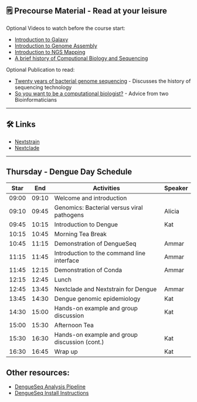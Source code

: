 ## 🗒️ Precourse Material - Read at your leisure 

Optional Videos to watch before the course start:
- [Introduction to Galaxy](https://www.youtube.com/watch?v=64oS5uXVRV0)
- [Introduction to Genome Assembly](https://youtu.be/-EX_G1griZE?si=iQMFxHw7OJtg-VbD)
- [Introduction to NGS Mapping](https://www.youtube.com/watch?v=zuRF_uPTY-Q)
- [A brief history of Computional Biology and Sequencing](https://youtu.be/idl6oq-MxbM?si=A3ShRWdwoVkjgXqk&t=575)

Optional Publication to read:
- [Twenty years of bacterial genome sequencing](https://www.nature.com/articles/nrmicro3565) - Discusses the history of sequencing technology
- [So you want to be a computational biologist?](https://www.nature.com/articles/nbt.2740) - Advice from two Bioinformaticians

---
## 🛠️ Links 

- [Nextstrain](https://nextstrain.org)
- [Nextclade](https://nextclade.org)

---

## Thursday - Dengue Day Schedule

| Star   | End   | Activities                                            | Speaker            |
|--------|-------|-------------------------------------------------------|--------------------|
| 09:00  | 09:10 | Welcome and introduction                              |                    |
| 09:10  | 09:45 | Genomics: Bacterial versus viral pathogens            | Alicia             |
| 09:45  | 10:15 | Introduction to Dengue                                | Kat                |
| 10:15  | 10:45 | Morning Tea Break                                     |                    |
| 10:45  | 11:15 | Demonstration of DengueSeq                            | Ammar              |
| 11:15  | 11:45 | Introduction to the command line interface            | Ammar              |
| 11:45  | 12:15 | Demonstration of Conda                                | Ammar              |
| 12:15  | 12:45 | Lunch                                                 |                    |
| 12:45  | 13:45 | Nextclade and Nextstrain for Dengue                   | Ammar              |
| 13:45  | 14:30 | Dengue genomic epidemiology                           | Kat                |
| 14:30  | 15:00 | Hands-on example and group discussion                 | Kat                |
| 15:00  | 15:30 | Afternoon Tea                                         |                    |
| 15:30  | 16:30 | Hands-on example and group discussion (cont.)         | Kat                |
| 16:30  | 16:45 | Wrap up                                               | Kat                |

## Other resources:

- [DengueSeq Analysis Pipeline](https://github.com/grubaughlab/DENV_pipeline)
- [DengueSeq Install Instructions](https://github.com/centre-pathogen-genomics/DENV_Amplicon)

